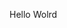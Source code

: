 Hello Wolrd






















































































































































































































































































































































































































































































































































































































































































































































































































































































































































































































































































































































































































































































































































































































































































































































































































































































































































































































































































































































































































































































































































































































































































































































































































































































































































































































































































































































































































































































































































































































































































































































































































































































































































































































































































































































































































































































































































































































































































































































































































































































































































































































































































































































































































































































































































































































































































































































































































































































































































































































































































































































































































































































































































































































































































































































































